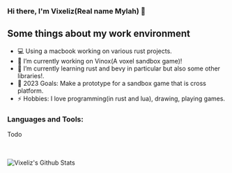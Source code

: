 ### Hi there, I'm Vixeliz(Real name Mylah) 👋

## Some things about my work environment

- 💻 Using a macbook working on various rust projects.
- 🔭 I’m currently working on Vinox(A voxel sandbox game)!
- 🌱 I’m currently learning rust and bevy in particular but also some other libraries!.
- 🥅 2023 Goals: Make a prototype for a sandbox game that is cross platform.
- ⚡ Hobbies: I love programming(in rust and lua), drawing, playing games.

### Languages and Tools:

Todo

<br />
<br />


<img align="left" alt="Vixeliz's Github Stats" src="https://github-readme-stats.vercel.app/api?username=Vixeliz&show_icons=true&hide_border=true&bg_color=081d1a&text_color=d4eac8&icon_color=0e4749&title_color=94d173" />
